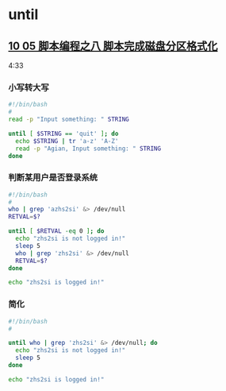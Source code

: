 # until

## [10 05 脚本编程之八 脚本完成磁盘分区格式化](https://www.youtube.com/watch?v=kiUp9i7ewEI)

4:33&#x20;

### 小写转大写

```bash
#!/bin/bash
#
read -p "Input something: " STRING

until [ $STRING == 'quit' ]; do
  echo $STRING | tr 'a-z' 'A-Z'
  read -p "Agian, Input something: " STRING
done

```



### 判断某用户是否登录系统

```bash
#!/bin/bash
#
who | grep 'azhs2si' &> /dev/null
RETVAL=$?

until [ $RETVAL -eq 0 ]; do
  echo "zhs2si is not logged in!"
  sleep 5
  who | grep 'zhs2si' &> /dev/null
  RETVAL=$?
done

echo "zhs2si is logged in!"

```



### 简化

```bash
#!/bin/bash
#

until who | grep 'zhs2si' &> /dev/null; do
  echo "zhs2si is not logged in!"
  sleep 5
done

echo "zhs2si is logged in!"


```

